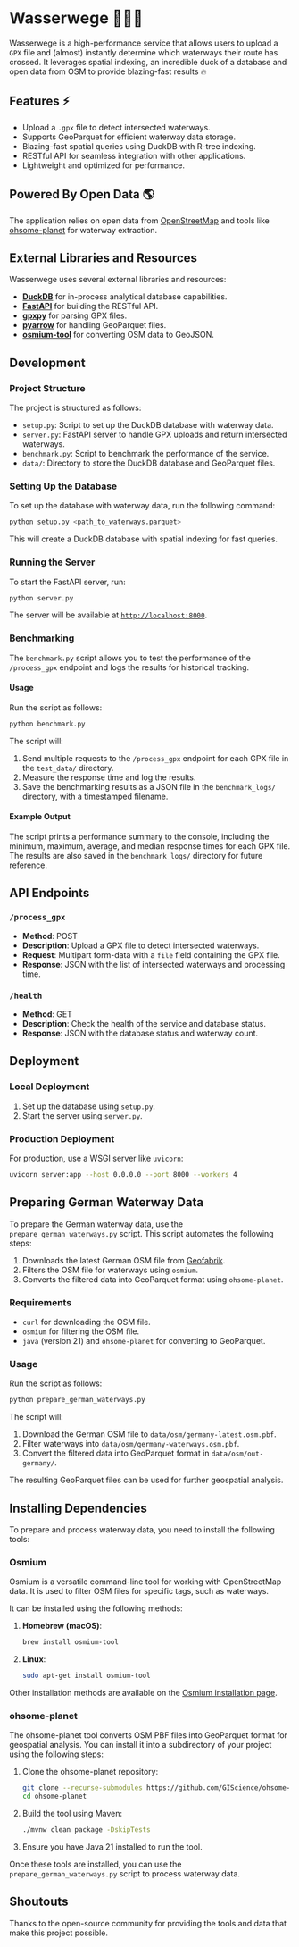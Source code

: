 # Wasserwege 🌊🚴‍♂️

Wasserwege is a high-performance service that allows users to upload a `GPX` file and (almost) instantly determine which waterways their route has crossed. It leverages spatial indexing, an incredible duck of a database and open data from OSM to provide blazing-fast results 🔥

## Features ⚡️

- Upload a `.gpx` file to detect intersected waterways.
- Supports GeoParquet for efficient waterway data storage.
- Blazing-fast spatial queries using DuckDB with R-tree indexing.
- RESTful API for seamless integration with other applications.
- Lightweight and optimized for performance.

## Powered By Open Data 🌎

The application relies on open data from [OpenStreetMap](https://www.openstreetmap.org/about) and tools like [ohsome-planet](https://github.com/GIScience/ohsome-planet) for waterway extraction.

## External Libraries and Resources

Wasserwege uses several external libraries and resources:

- **[DuckDB](https://duckdb.org/)** for in-process analytical database capabilities.
- **[FastAPI](https://fastapi.tiangolo.com/)** for building the RESTful API.
- **[gpxpy](https://github.com/tkrajina/gpxpy)** for parsing GPX files.
- **[pyarrow](https://arrow.apache.org/)** for handling GeoParquet files.
- **[osmium-tool](https://osmcode.org/osmium-tool/)** for converting OSM data to GeoJSON.

## Development

### Project Structure

The project is structured as follows:

- `setup.py`: Script to set up the DuckDB database with waterway data.
- `server.py`: FastAPI server to handle GPX uploads and return intersected waterways.
- `benchmark.py`: Script to benchmark the performance of the service.
- `data/`: Directory to store the DuckDB database and GeoParquet files.

### Setting Up the Database

To set up the database with waterway data, run the following command:

```bash
python setup.py <path_to_waterways.parquet>
```

This will create a DuckDB database with spatial indexing for fast queries.

### Running the Server

To start the FastAPI server, run:

```bash
python server.py
```

The server will be available at [`http://localhost:8000`](http://localhost:8000).

### Benchmarking

The `benchmark.py` script allows you to test the performance of the `/process_gpx` endpoint and logs the results for historical tracking.

#### Usage

Run the script as follows:

```bash
python benchmark.py
```

The script will:

1. Send multiple requests to the `/process_gpx` endpoint for each GPX file in the `test_data/` directory.
2. Measure the response time and log the results.
3. Save the benchmarking results as a JSON file in the `benchmark_logs/` directory, with a timestamped filename.

#### Example Output

The script prints a performance summary to the console, including the minimum, maximum, average, and median response times for each GPX file. The results are also saved in the `benchmark_logs/` directory for future reference.

## API Endpoints

### `/process_gpx`

- **Method**: POST
- **Description**: Upload a GPX file to detect intersected waterways.
- **Request**: Multipart form-data with a `file` field containing the GPX file.
- **Response**: JSON with the list of intersected waterways and processing time.

### `/health`

- **Method**: GET
- **Description**: Check the health of the service and database status.
- **Response**: JSON with the database status and waterway count.

## Deployment

### Local Deployment

1. Set up the database using `setup.py`.
2. Start the server using `server.py`.

### Production Deployment

For production, use a WSGI server like `uvicorn`:

```bash
uvicorn server:app --host 0.0.0.0 --port 8000 --workers 4
```

## Preparing German Waterway Data

To prepare the German waterway data, use the `prepare_german_waterways.py` script. This script automates the following steps:

1. Downloads the latest German OSM file from [Geofabrik](https://download.geofabrik.de/europe/germany-latest.osm.pbf).
2. Filters the OSM file for waterways using `osmium`.
3. Converts the filtered data into GeoParquet format using `ohsome-planet`.

### Requirements

- `curl` for downloading the OSM file.
- `osmium` for filtering the OSM file.
- `java` (version 21) and `ohsome-planet` for converting to GeoParquet.

### Usage

Run the script as follows:

```bash
python prepare_german_waterways.py
```

The script will:

1. Download the German OSM file to `data/osm/germany-latest.osm.pbf`.
2. Filter waterways into `data/osm/germany-waterways.osm.pbf`.
3. Convert the filtered data into GeoParquet format in `data/osm/out-germany/`.

The resulting GeoParquet files can be used for further geospatial analysis.

## Installing Dependencies

To prepare and process waterway data, you need to install the following tools:

### Osmium

Osmium is a versatile command-line tool for working with OpenStreetMap data. It is used to filter OSM files for specific tags, such as waterways.

It can be installed using the following methods:

1. **Homebrew (macOS)**:
   ```bash
   brew install osmium-tool
   ```
2. **Linux**:
   ```bash
   sudo apt-get install osmium-tool
   ```

Other installation methods are available on the [Osmium installation page](https://osmcode.org/osmium-tool/manual.html#installation).

### ohsome-planet

The ohsome-planet tool converts OSM PBF files into GeoParquet format for geospatial analysis. You can install it into a subdirectory of your project using the following steps:

1. Clone the ohsome-planet repository:
   ```bash
   git clone --recurse-submodules https://github.com/GIScience/ohsome-planet.git
   cd ohsome-planet
   ```
2. Build the tool using Maven:
   ```bash
   ./mvnw clean package -DskipTests
   ```
3. Ensure you have Java 21 installed to run the tool.

Once these tools are installed, you can use the `prepare_german_waterways.py` script to process waterway data.

## Shoutouts

Thanks to the open-source community for providing the tools and data that make this project possible.
